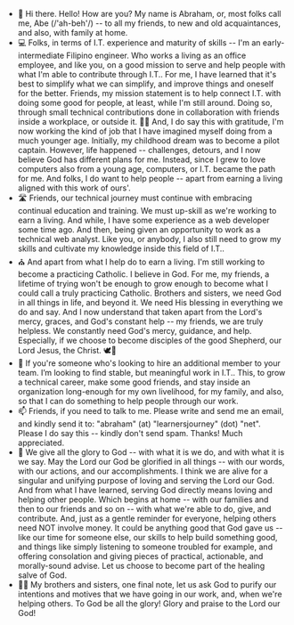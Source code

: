 - 👋  Hi there. Hello! How are you? My name is Abraham, or, most folks call me, Abe (/'ah-beh'/) -- to all my friends, to new and old acquaintances, and also, with family at home.
- 💻  Folks, in terms of I.T. experience and maturity of skills -- I'm an early-intermediate Filipino engineer. Who works a living as an office employee, and like you, on a good mission to serve and help people with what I'm able to contribute through I.T.. For me, I have learned that it's best to simplify what we can simplify, and improve things and oneself for the better. Friends, my mission statement is to help connect I.T. with doing some good for people, at least, while I'm still around. Doing so, through small technical contributions done in collaboration with friends inside a workplace, or outside it. 👷‍♂️ And, I do say this with gratitude, I'm now working the kind of job that I have imagined myself doing from a much younger age. Initially, my childhood dream was to become a pilot captain. However, life happened -- challenges, detours, and I now believe God has different plans for me. Instead, since I grew to love computers also from a young age, computers, or I.T. became the path for me. And folks, I do want to help people -- apart from earning a living aligned with this work of ours'.
- 🛣️ Friends, our technical journey must continue with embracing continual education and training. We must up-skill as we're working to earn a living. And while, I have some experience as a web developer some time ago. And then, being given an opportunity to work as a technical web analyst. Like you, or anybody, I also still need to grow my skills and cultivate my knowledge inside this field of I.T..
- ⛪ And apart from what I help do to earn a living. I'm still working to become a practicing Catholic. I believe in God. For me, my friends, a lifetime of trying won't be enough to grow enough to become what I could call a truly practicing Catholic. Brothers and sisters, we need God in all things in life, and beyond it. We need His blessing in everything we do and say. And I now understand that taken apart from the Lord's mercy, graces, and God's constant help -- my friends, we are truly helpless. We constantly need God's mercy, guidance, and help. Especially, if we choose to become disciples of the good Shepherd, our Lord Jesus, the Christ. 🕊🐑
- 💞️ If you're someone who's looking to hire an additional member to your team. I’m looking to find stable, but meaningful work in I.T.. This, to grow a technical career, make some good friends, and stay inside an organization long-enough for my own livelihood, for my family, and also, so that I can do something to help people through our work.
- 📫 Friends, if you need to talk to me. Please write and send me an email, and kindly send it to: "abraham" (at) "learnersjourney" (dot) "net". Please I do say this -- kindly don't send spam. Thanks! Much appreciated.
- 🌅 We give all the glory to God -- with what it is we do, and with what it is we say. May the Lord our God be glorified in all things -- with our words, with our actions, and our accomplishments. I think we are alive for a singular and unifying purpose of loving and serving the Lord our God. And from what I have learned, serving God directly means loving and helping other people. Which begins at home -- with our families and then to our friends and so on -- with what we're able to do, give, and contribute. And, just as a gentle reminder for everyone, helping others need NOT involve money. It could be anything good that God gave us -- like our time for someone else, our skills to help build something good, and things like simply listening to someone troubled for example, and offering consolation and giving pieces of practical, actionable, and morally-sound advise. Let us choose to become part of the healing salve of God.
- 🤲🏼 My brothers and sisters, one final note, let us ask God to purify our intentions and motives that we have going in our work, and, when we're helping others. To God be all the glory! Glory and praise to the Lord our God!

<!---
abormate/abormate is a ✨ special ✨ repository because its `README.md` (this file) appears on your GitHub profile.
You can click the Preview link to take a look at your changes.
--->
